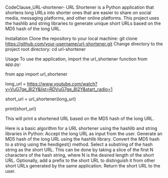 CodeClause_URL-shortener-
URL Shortener is a Python application that shortens long URLs into shorter ones that are easier to share on social media, messaging platforms, and other online platforms. This project uses the hashlib and string libraries to generate unique short URLs based on the MD5 hash of the long URL.

Installation
Clone the repository to your local machine: git clone https://github.com/your-username/url-shortener.git Change directory to the project root directory: cd url-shortener

Usage
To use the application, import the url_shortener function from app.py:

from app import url_shortener

long_url = https://www.youtube.com/watch?v=VuG7ge_8I2Y&list=RDVuG7ge_8I2Y&start_radio=1

short_url = url_shortener(long_url)

print(short_url)

This will print a shortened URL based on the MD5 hash of the long URL.

Here is a basic algorithm for a URL shortener using the hashlib and string libraries in Python:
Accept the long URL as input from the user. Generate an MD5 hash of the long URL using the hashlib library. Convert the MD5 hash to a string using the hexdigest() method. Select a substring of the hash string as the short URL. This can be done by taking a slice of the first N characters of the hash string, where N is the desired length of the short URL. Optionally, add a prefix to the short URL to distinguish it from other short URLs generated by the same application. Return the short URL to the user.
